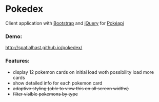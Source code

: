 Pokedex
=======

Client application with [Bootstrap](http://getbootstrap.com/) and [jQuery](https://jquery.com/) for [Pokéapi](http://pokeapi.co/)

### Demo:
http://spatialhast.github.io/pokedex/

### Features:
* display 12 pokemon cards on initial load woth possibility load more cards
* show detailed info for each pokemon card
* ~~adaptive styling (able to view this on all screen widths)~~
* ~~filter visible pokemons by type~~
